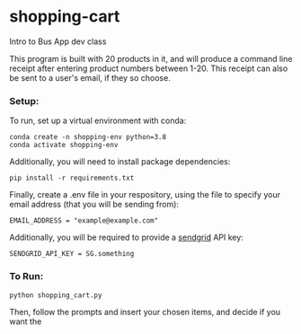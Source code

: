 # shopping-cart
Intro to Bus App dev class

This program is built with 20 products in it, and will produce a command line receipt after entering product numbers between 1-20. This receipt can also be sent to a user's email, if they so choose.

### Setup:
To run, set up a virtual environment with conda:

```
conda create -n shopping-env python=3.8
conda activate shopping-env
```

Additionally, you will need to install package dependencies:

```
pip install -r requirements.txt
```

Finally, create a .env file in your respository, using the file to specify your email address (that you will be sending from):
```
EMAIL_ADDRESS = "example@example.com"
```
Additionally, you will be required to provide a [sendgrid](http://sendgrid.com/) API key:
```
SENDGRID_API_KEY = SG.something
```

### To Run:

```
python shopping_cart.py
```
Then, follow the prompts and insert your chosen items, and decide if you want the 